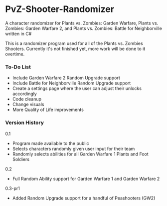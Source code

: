 # PvZ-Shooter-Randomizer
A character randomizer for Plants vs. Zombies: Garden Warfare, Plants vs. Zombies: Garden Warfare 2, and Plants vs. Zombies: Battle for Neighborville written in C#

This is a randomizer program used for all of the Plants vs. Zombies Shooters. Currently it's not finished yet, more work will be done to it overtime.

### To-Do List
- Include Garden Warfare 2 Random Upgrade support
- Include Battle for Neighborville Random Upgrade support
- Create a settings page where the user can adjust their unlocks accordingly
- Code cleanup
- Change visuals
- More Quality of Life improvements

### Version History
 0.1
 - Program made available to the public
 - Selects characters randomly given user input for their team
 - Randomly selects abilities for all Garden Warfare 1 Plants and Foot Soldiers

 0.2
 - Full Random Ability support for Garden Warfare 1 and Garden Warfare 2

 0.3-pr1
 - Added Random Upgrade support for a handful of Peashooters (GW2)

